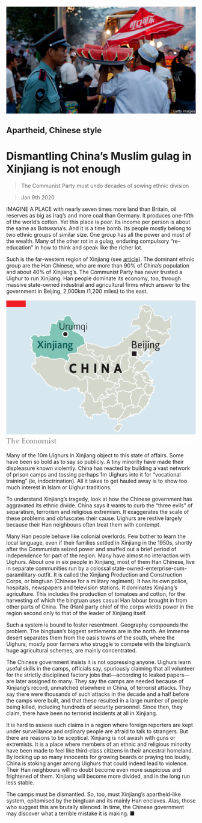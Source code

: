 ![](./images/20200111_LDP502.jpg)

## Apartheid, Chinese style

# Dismantling China’s Muslim gulag in Xinjiang is not enough

> The Communist Party must undo decades of sowing ethnic division

> Jan 9th 2020

IMAGINE A PLACE with nearly seven times more land than Britain, oil reserves as big as Iraq’s and more coal than Germany. It produces one-fifth of the world’s cotton. Yet this place is poor. Its income per person is about the same as Botswana’s. And it is a time bomb. Its people mostly belong to two ethnic groups of similar size. One group has all the power and most of the wealth. Many of the other rot in a gulag, enduring compulsory “re-education” in how to think and speak like the richer lot.

Such is the far-western region of Xinjiang (see [article](https://www.economist.com//china/2020/01/09/many-han-chinese-dont-mind-the-gulag-for-their-uighur-neighbours)). The dominant ethnic group are the Han Chinese, who are more than 90% of China’s population and about 40% of Xinjiang’s. The Communist Party has never trusted a Uighur to run Xinjiang. Han people dominate its economy, too, through massive state-owned industrial and agricultural firms which answer to the government in Beijing, 2,000km (1,200 miles) to the east.

![](./images/20200111_LDM918_0.png)

Many of the 10m Uighurs in Xinjiang object to this state of affairs. Some have been so bold as to say so publicly. A tiny minority have made their displeasure known violently. China has reacted by building a vast network of prison camps and tossing perhaps 1m Uighurs into it for “vocational training” (ie, indoctrination). All it takes to get hauled away is to show too much interest in Islam or Uighur traditions.

To understand Xinjiang’s tragedy, look at how the Chinese government has aggravated its ethnic divide. China says it wants to curb the “three evils” of separatism, terrorism and religious extremism. It exaggerates the scale of these problems and obfuscates their cause. Uighurs are restive largely because their Han neighbours often treat them with contempt.

Many Han people behave like colonial overlords. Few bother to learn the local language, even if their families settled in Xinjiang in the 1950s, shortly after the Communists seized power and snuffed out a brief period of independence for part of the region. Many have almost no interaction with Uighurs. About one in six people in Xinjiang, most of them Han Chinese, live in separate communities run by a colossal state-owned-enterprise-cum-paramilitary-outfit. It is called the Xinjiang Production and Construction Corps, or bingtuan (Chinese for a military regiment). It has its own police, hospitals, newspapers and television stations. It dominates Xinjiang’s agriculture. This includes the production of tomatoes and cotton, for the harvesting of which the bingtuan uses casual Han labour brought in from other parts of China. The (Han) party chief of the corps wields power in the region second only to that of the leader of Xinjiang itself.

Such a system is bound to foster resentment. Geography compounds the problem. The bingtuan’s biggest settlements are in the north. An immense desert separates them from the oasis towns of the south, where the Uighurs, mostly poor farmers who struggle to compete with the bingtuan’s huge agricultural schemes, are mainly concentrated.

The Chinese government insists it is not oppressing anyone. Uighurs learn useful skills in the camps, officials say, spuriously claiming that all volunteer for the strictly disciplined factory jobs that—according to leaked papers—are later assigned to many. They say the camps are needed because of Xinjiang’s record, unmatched elsewhere in China, of terrorist attacks. They say there were thousands of such attacks in the decade and a half before the camps were built, and that these resulted in a large number of people being killed, including hundreds of security personnel. Since then, they claim, there have been no terrorist incidents at all in Xinjiang.

It is hard to assess such claims in a region where foreign reporters are kept under surveillance and ordinary people are afraid to talk to strangers. But there are reasons to be sceptical. Xinjiang is not awash with guns or extremists. It is a place where members of an ethnic and religious minority have been made to feel like third-class citizens in their ancestral homeland. By locking up so many innocents for growing beards or praying too loudly, China is stoking anger among Uighurs that could indeed lead to violence. Their Han neighbours will no doubt become even more suspicious and frightened of them. Xinjiang will become more divided, and in the long run less stable.

The camps must be dismantled. So, too, must Xinjiang’s apartheid-like system, epitomised by the bingtuan and its mainly Han enclaves. Alas, those who suggest this are brutally silenced. In time, the Chinese government may discover what a terrible mistake it is making. ■
